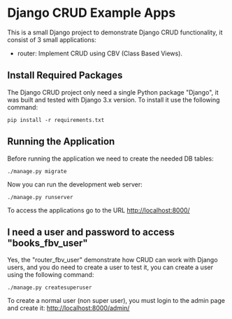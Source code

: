 # Django CRUD Example Apps

This is a small Django project to demonstrate Django CRUD functionality, it
consist of 3 small applications:

- router\: Implement CRUD using CBV (Class Based Views).


## Install Required Packages

The Django CRUD project only need a single Python package "Django", it was built and
tested with Django 3.x version. To install it use the following command:

    pip install -r requirements.txt


## Running the Application

Before running the application we need to create the needed DB tables:

    ./manage.py migrate

Now you can run the development web server:

    ./manage.py runserver

To access the applications go to the URL <http://localhost:8000/>


## I need a user and password to access "books\_fbv\_user"

Yes, the "router\_fbv\_user" demonstrate how CRUD can work with Django users, and you do
need to create a user to test it, you can create a user using the following command:

    ./manage.py createsuperuser

To create a normal user (non super user), you must login to the admin page and
create it: <http://localhost:8000/admin/>

